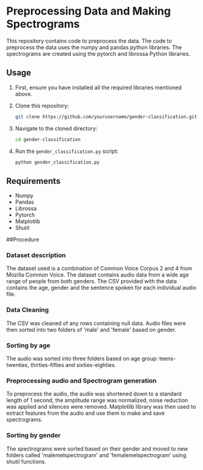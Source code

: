 # Preprocessing Data and Making Spectrograms

This repository contains code to preprocess the data. The code to preprocess the data uses the numpy and pandas python libraries. The spectrograms are created using the pytorch and librossa Python libraries.

## Usage

1. First, ensure you have installed all the required libraries mentioned above.

2. Clone this repository:

    ```bash
    git clone https://github.com/yourusername/gender-classification.git
    ```

3. Navigate to the cloned directory:

    ```bash
    cd gender-classification
    ```

4. Run the `gender_classification.py` script:

    ```bash
    python gender_classification.py
    ```

## Requirements
- Numpy
- Pandas
- Librossa
- Pytorch
- Matplotlib
- Shutil

##Procedure

### Dataset description
The dataset used is a combination of Common Voice Corpus 2 and 4 from Mozilla Common Voice. The dataset contains audio data from a wide age range of people from both genders. The CSV provided with the data contains the age, gender and the sentence spoken for each individual audio file. 

### Data Cleaning
The CSV was cleaned of any rows containing null data. Audio files were then sorted into two folders of 'male' and 'female' based on gender. 

### Sorting by age
The audio was sorted into three folders based on age group: teens-twenties, thirties-fifties and sixties-eighties.  

### Preprocessing audio and Spectrogram generation
To preprocess the audio, the audio was shortened down to a standard length of 1 second, the amplitude range was normalized, noise reduction was applied and silences were removed. Matplotlib library was then used to extract features from the audio and use them to make and save spectrograms.

### Sorting by gender
The spectrograms were sorted based on their gender and moved to new folders called 'malemelspectrogram' and 'femalemelspectrogram' using shutil functions.



